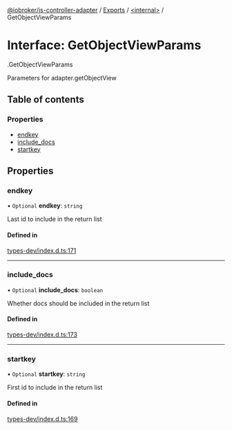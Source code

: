 [@iobroker/js-controller-adapter](../README.md) / [Exports](../modules.md) / [<internal\>](../modules/internal_.md) / GetObjectViewParams

# Interface: GetObjectViewParams

[<internal>](../modules/internal_.md).GetObjectViewParams

Parameters for adapter.getObjectView

## Table of contents

### Properties

- [endkey](internal_.GetObjectViewParams.md#endkey)
- [include\_docs](internal_.GetObjectViewParams.md#include_docs)
- [startkey](internal_.GetObjectViewParams.md#startkey)

## Properties

### endkey

• `Optional` **endkey**: `string`

Last id to include in the return list

#### Defined in

[types-dev/index.d.ts:171](https://github.com/ioBroker/ioBroker.js-controller/blob/e0b409fe/packages/types-dev/index.d.ts#L171)

___

### include\_docs

• `Optional` **include\_docs**: `boolean`

Whether docs should be included in the return list

#### Defined in

[types-dev/index.d.ts:173](https://github.com/ioBroker/ioBroker.js-controller/blob/e0b409fe/packages/types-dev/index.d.ts#L173)

___

### startkey

• `Optional` **startkey**: `string`

First id to include in the return list

#### Defined in

[types-dev/index.d.ts:169](https://github.com/ioBroker/ioBroker.js-controller/blob/e0b409fe/packages/types-dev/index.d.ts#L169)
